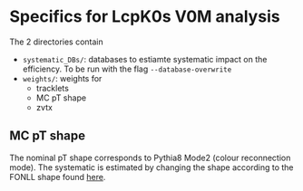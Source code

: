 # Specifics for LcpK0s V0M analysis

The 2 directories contain

* `systematic_DBs/`: databases to estiamte systematic impact on the efficiency. To be run with the flag `--database-overwrite`
* `weights/`: weights for
    * tracklets
    * MC pT shape
    * zvtx

## MC pT shape

The nominal pT shape corresponds to Pythia8 Mode2 (colour reconnection mode). The systematic is estimated by changing the shape according to the FONLL shape found [here](https://twiki.cern.ch/twiki/pub/ALICE/FONLLDist/DmesonLcPredictions_13TeV_y05_FFptDepLHCb_BRpythia8_PDG2020.root).
